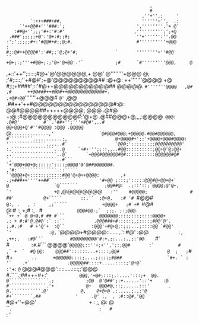                                                                                        
                                                          ,                            
                                                          #                            
                                                       ,''+'',;     '                  
             `:+++###+##,                              ''''''+'',  .:                  
         `'++@@#+'''###:';                           ',''''''''.'+ @`                  
       :##@+'';;;'#+:'#:#'                          ,'''''''''';';+@                   
     .###';;;;;+@':'@+:#;;#;                         ''+'''''':''.@@                   
    :';';;;;;#+:'#@@#+#;;@;#.                        #''''''''''+@@@      :            
    #::@#++@@@@#':'##;;'@;@+'#;              `       ''''''''+''#@@'     ``            
    +@+;:;'''+#@@+;:;'@+'@+@@'.'`            ;#      `#'''''''''@@@,     @             
   ,+::'++'';:::::;#@+'@'@@@@@@,+             @@'     @''''''''+@@@     @;             
   ;'#;::::;''+#@#';+@'@@@@@@@@@##            :@+@:   ++'''''''@@@@    +@              
   #;:;+####';::'#@++@@@@@@@@@@@##             @@@@@. `#'''''''@@@@   ,@#       ,#     
   ++@@###++#@@#++@@@@@@@@@@@@@#+.             ,+@#+@@`'''''''+@@@#  `@'`     ,@@      
    .##++'++#@@@@@@@@@@@@@@@@#:@:               @@#@@@@##+++++@@@@;  @@@    .@#@       
         +:@:;#@@@@@@@@@@@#:'@+@                .@##@@@+@,,,,:@@@@` @@@:  .@#@'        
         #``.'##+'';'''+#@#',..#                 @@+@@@+@'#''#@@@@ :@@@ .@@@@@`        
         @``````..............,'                 `@#@@@#@@@;+@@@@@.#@@#@@@@@@,         
         #`````````...........;,                  @+@@@@#+';;'+@@@@+@@@#@@@@:          
         '``````````````......#`                  `@@@;':::::::;;@@@@@@@@@@'           
         :.````````````````...@     `+#+''';;::,,..#@@::::::::::;@@+@'@;@@+            
         ..`````````````````..@`       `+@@@#@@@@@@#@#:::::::::::@@@@@@#@#             
         `,`````````````````..#```        `+'@@@+@@+@;:::::'::::;@@@@'@'@##@@@@@@#.    
         ,'#:```````````````.::`````         `'@@@@+@+:::::;;:::::#@@'@+@++@@@@:       
         ,+   .;+###++''''++##```````            '#+@@ ;:::;':::::@@@#@+@@+@+`         
          @                 `@```````          ;@@##@:  .;::'::;`@@@@;@'@+,            
          `'                +@``````        ,@@@@@@@@`    :''    #@@@@@;               
           #  ##'           @+`````       ::.``  ;@+@,   :# '#  `#@@#`                 
            @:, .   , :     ,;`````             +@@@@+   ;# +#  `#@#                   
            @:#  :; +;# :, . #````             @@@#@@:;`  ;;;. ;:;@@@.                 
           `++ +` @ @+@,# ## #```             @@@@@@@;:::;:::;::::@@@@+                
           .: + #:#'@,@#@`:` ::``           .@@@###+#:::::;,;::::;#@@'@'.              
           ;.#.;#   # +'@'+  :@``          :@@@'+#@+@;:;;;...;::::@@ `#@@'             
           `'              :@,````        '@@@@+#@@@@::......,.'::#@'   :@@`           
            :,   ,++;,   :#@```          #@@@@@@@@@'#:+.;:...:.,;:'@@     `#'          
             #`        :#`.#```         @@@@'``@@@@@;::''+;+'',';:;@@#       :`        
             #   ,` +  `  #@``        `@@:    @@@##'::::::...+::::;@@#                 
             @  ;   ;`#   #+``       ..      +@@@@@@::::;....;::::;#@##                
            `#+. ` : '`    .+`              .@@@@@##::::+.....::::;'@+@`               
            :'``+:         `@`              @@@#@@@':::::.....::::;;'@@@               
            #.````.;##+++#+:'`             @@@,'+@#;:::;.:....':::;+  @@.              
            @```````````````.;            ;@@  @'@##';:+......'::'+    :@              
            #``````````````.'+            @+   @@@#@,::;......:::'       .             
             @.```````````.@'            @,    @+@+@ .:.....;.,:'@                     
              #+````````,##             '     .@' ;,  , ;#::@#,'@@                     
               `#@+''+@@'`                    +`  :     ;,  @:   @                     
                  ``.`                                  ;   #    `                     
                                                        :   '                          
                                                                                       
